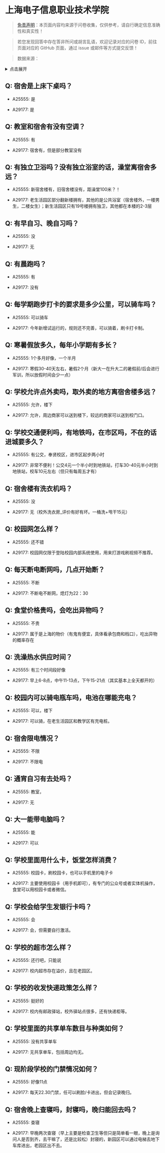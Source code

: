 # 上海电子信息职业技术学院

> [免责声明](https://colleges.chat/#_3)：本页面内容均来源于问卷收集，仅供参考，请自行确定信息准确性和真实性！

> 若您发现回答中存在答非所问或胡言乱语，欢迎记录对应的问卷 ID，前往页面对应的 GitHub 页面，通过 issue 或邮件等方式提交反馈！

> 数据来源：

<details><summary>点击展开</summary>
<ul>
<li>A25555: 匿名 (2024 年 06 月)</li>
<li>A29177: 2267740258@qq.com (2025 年 06 月)</li>
</ul>
</details>

## Q: 宿舍是上床下桌吗？

- A25555: 是

- A29177: 是

## Q: 教室和宿舍有没有空调？

- A25555: 有

- A29177: 宿舍有，但是部分教室没有

## Q: 有独立卫浴吗？没有独立浴室的话，澡堂离宿舍多远？

- A25555: 新宿舍楼有，旧宿舍楼没有，距澡堂100米？！

- A29177: 老生活园区部分翻新楼拥有，其他的是公共浴室（宿舍楼外，一楼男生，二楼女生）；新生活园区只有19号楼拥有独卫，其他都在本楼的2-3层

## Q: 有早自习、晚自习吗？

- A25555: 没

- A29177: 无

## Q: 有晨跑吗？

- A25555: 有

- A29177: 没有

## Q: 每学期跑步打卡的要求是多少公里，可以骑车吗？

- A25555: 可以骑车

- A29177: 今年新增试运行的，规则还不完善，可以骑着，刷卡打卡制。

## Q: 寒暑假放多久，每年小学期有多长？

- A25555: 1个多月好像，一个半月

- A29177: 寒假30-40天左右，暑假2个月（新大一在升大二的暑假前/后会进行军训，所以放假时间会少一点）

## Q: 学校允许点外卖吗，取外卖的地方离宿舍楼多远？

- A25555: 允许，楼下

- A29177: 允许，周边商家可以送到楼下，较远的商家可以送到校门口。

## Q: 学校交通便利吗，有地铁吗，在市区吗，不在的话进城要多久？

- A25555: 有公交，奉贤校区，进市区起步两小时

- A29177: 非常不便利！公交4元一个半小时到地铁站，打车30-40元半小时到地铁站，校车10元左右（但只有每周五才有）

## Q: 宿舍楼有洗衣机吗？

- A25555: 没

- A29177: 无（校外洗衣房\_评价有好有坏。一桶洗+甩干15元）

## Q: 校园网怎么样？

- A25555: 还不错

- A29177: 校园网仅限于登陆校园内部系统使用，用来打游戏刷视频不推荐。

## Q: 每天断电断网吗，几点开始断？

- A25555: 不断

- A29177: 不断电不断网，熄灯为22：30

## Q: 食堂价格贵吗，会吃出异物吗？

- A25555: 不贵

- A29177: 属于是上海的物价（有鬼有便宜，具体看承包商和档口），吃出异物的概率存在

## Q: 洗澡热水供应时间？

- A25555: 有三个时间段好像

- A29177: 早上6-8点，中午11-13点，下午15-21点（其实基本上全天都开的）

## Q: 校园内可以骑电瓶车吗，电池在哪能充电？

- A25555: 可以，楼下

- A29177: 可以骑，在老生活园区和教学区有充电桩。

## Q: 宿舍限电情况？

- A25555: 不限

- A29177: 不限电

## Q: 通宵自习有去处吗？

- A25555: 教室，

- A29177: 无

## Q: 大一能带电脑吗？

- A25555: 能

- A29177: 可以

## Q: 学校里面用什么卡，饭堂怎样消费？

- A25555: 校园卡，刷校园卡，也可以手机里的电子卡

- A29177: 主要使用校园卡（用手机即可），有专门的公众号或者实体机操作，食堂可以用校园卡或者微信。

## Q: 学校会给学生发银行卡吗？

- A25555: 会

- A29177: 会，但需要自行激活。

## Q: 学校的超市怎么样？

- A25555: 还行吧，只能说

- A29177: 校内超市存在溢价，且在老园区。

## Q: 学校的收发快递政策怎么样？

- A25555: 挺好的

- A29177: 校内有邮政驿站，校外驿站点很多，还有快递柜等。

## Q: 学校里面的共享单车数目与种类如何？

- A25555: 没有共享单车

- A29177: 无共享单车，包括周边均无。

## Q: 现阶段学校的门禁情况如何？

- A25555: 好像11点

- A29177: 每天22.30门禁，任可以刷脸/卡进出，但会记录晚归。

## Q: 宿舍晚上查寝吗，封寝吗，晚归能回去吗？

- A25555: 查寝

- A29177: 早晚两次查寝（早上主要是检查卫生等但只是简单看一眼，晚上是询问人是否到齐，去干嘛了，还是比较松）封寝的，新园区可以通过电梯去地下车库进出，老园区出不去。

